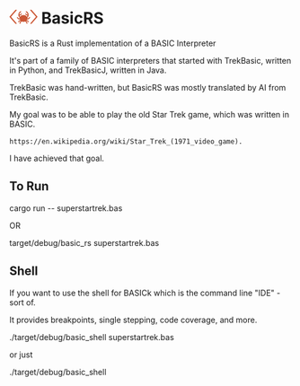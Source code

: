 #  <img src="images/logo2.png" alt="Logo" width="50" height="25"> BasicRS

BasicRS is a Rust implementation of a BASIC Interpreter 

It's part of a family of BASIC interpreters that started with 
TrekBasic, written in Python, and TrekBasicJ, written in Java.

TrekBasic was hand-written, but BasicRS was mostly translated by AI
from TrekBasic.

My goal was to be able to play the old Star Trek game, which was written in BASIC.

    https://en.wikipedia.org/wiki/Star_Trek_(1971_video_game). 

I have achieved that goal.

## To Run

cargo run -- superstartrek.bas

OR

target/debug/basic_rs superstartrek.bas

## Shell
If you want to use the shell for BASICk which is the command line "IDE" - sort of.

It provides breakpoints, single stepping, code coverage, and more.  

./target/debug/basic_shell superstartrek.bas

or just

./target/debug/basic_shell
